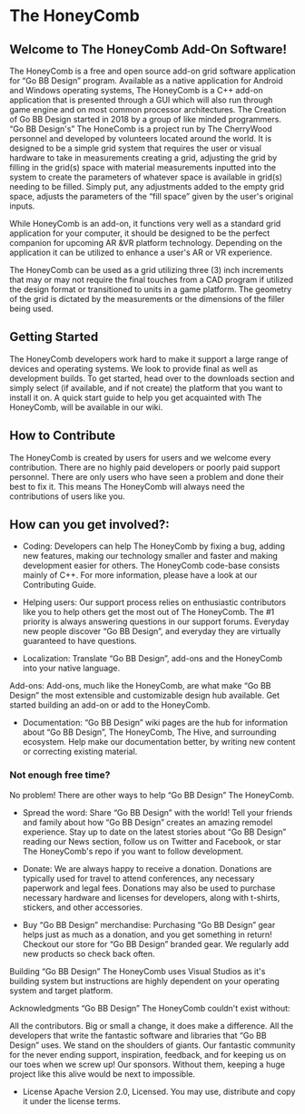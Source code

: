# The HoneyComb
## Welcome to The HoneyComb Add-On Software!
The HoneyComb is a free and open source add-on grid software application for “Go BB Design” program. Available as a native application for Android and Windows operating systems, The HoneyComb is a C++ add-on application that is presented through a GUI which will also run through game engine and on most common processor architectures. The Creation of Go BB Design started in 2018 by a group of like minded programmers. “Go BB Design's” The HoneComb is a project run by The CherryWood personnel and developed by volunteers located around the world. It is designed to be a simple grid system that requires the user or visual hardware to take in measurements creating a grid, adjusting the grid by filling in the grid(s) space with material measurements inputted into the system to create the parameters of whatever space is available in grid(s) needing to be filled. Simply put, any adjustments added to the empty grid space, adjusts the parameters of the “fill space” given by the user's original inputs.

While HoneyComb is an add-on, it functions very well as a standard grid application for your computer, it should be designed to be the perfect companion for upcoming AR &VR platform technology. Depending on the application it can be utilized to enhance a user's AR or VR experience.

The HoneyComb can be used as a grid utilizing three (3) inch increments that may or may not require the final touches from a CAD program if utilized the design format or transitioned to units in a game platform. The geometry of the grid is dictated by the measurements or the dimensions of the filler being used.

## Getting Started
The HoneyComb developers work hard to make it support a large range of devices and operating systems. We look to provide final as well as development builds. To get started, head over to the downloads section and simply select (if available, and if not create) the platform that you want to install it on. A quick start guide to help you get acquainted with The HoneyComb, will be available in our wiki.

## How to Contribute
The HoneyComb is created by users for users and we welcome every contribution. There are no highly paid developers or poorly paid support personnel. There are only users who have seen a problem and done their best to fix it. This means The HoneyComb will always need the contributions of users like you.

## How can you get involved?:
* Coding: Developers can help The HoneyComb by fixing a bug, adding new features, making our technology smaller and faster and making development easier for others. The HoneyComb code-base consists mainly of C++. For more information, please have a look at our Contributing Guide.

* Helping users: Our support process relies on enthusiastic contributors like you to help others get the most out of The HoneyComb. The #1 priority is always answering questions in our support forums. Everyday new people discover “Go BB Design”, and everyday they are virtually guaranteed to have questions.

* Localization: Translate “Go BB Design”, add-ons and the HoneyComb into your native language.

Add-ons: Add-ons, much like the HoneyComb, are what make “Go BB Design” the most extensible and customizable design hub available. Get started building an add-on or add to the HoneyComb.

* Documentation: “Go BB Design” wiki pages are the hub for information about “Go BB Design”, The HoneyComb, The Hive, and surrounding ecosystem. Help make our documentation better, by writing new content or correcting existing material.

### Not enough free time?

No problem! There are other ways to help “Go BB Design” The HoneyComb.

* Spread the word: Share “Go BB Design” with the world! Tell your friends and family about how “Go BB Design” creates an amazing remodel experience. Stay up to date on the latest stories about “Go BB Design” reading our News section, follow us on Twitter and Facebook, or star The HoneyComb's repo if you want to follow development.

* Donate: We are always happy to receive a donation. Donations are typically used for travel to attend conferences, any necessary paperwork and legal fees. Donations may also be used to purchase necessary hardware and licenses for developers, along with t-shirts, stickers, and other accessories.

* Buy “Go BB Design” merchandise: Purchasing “Go BB Design” gear helps just as much as a donation, and you get something in return! Checkout our store for “Go BB Design” branded gear. We regularly add new products so check back often.

Building
“Go BB Design” The HoneyComb uses Visual Studios as it's building system but instructions are highly dependent on your operating system and target platform.

Acknowledgments
“Go BB Design” The HoneyComb couldn't exist without:

All the contributors. Big or small a change, it does make a difference.
All the developers that write the fantastic software and libraries that “Go BB Design” uses. We stand on the shoulders of giants.
Our fantastic community for the never ending support, inspiration, feedback, and for keeping us on our toes when we screw up!
Our sponsors. Without them, keeping a huge project like this alive would be next to impossible.

* License  Apache Version 2.0, Licensed. You may use, distribute and copy it under the license terms.
